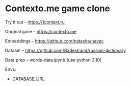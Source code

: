 # Contexto.me game clone

Try it out – https://1context.ru

Original gane – https://contexto.me

Embeddings – https://github.com/natasha/navec

Dataset – https://github.com/Badestrand/russian-dictionary

Data prep – words-data.ipynb (use python 3.10)

Envs:
  - DATABASE_URL
